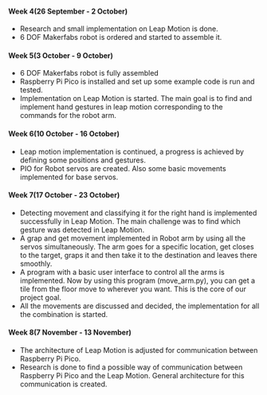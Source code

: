 #### Week 4(26 September - 2 October) 
- Research and small implementation on Leap Motion is done.
- 6 DOF Makerfabs robot is ordered and started to assemble it.

#### Week 5(3 October - 9 October)
- 6 DOF Makerfabs robot is fully assembled
- Raspberry Pi Pico is installed and set up some example code is run and tested.
- Implementation on Leap Motion is started. The main goal is to find and implement hand gestures in leap motion corresponding to the commands for the robot arm.

#### Week 6(10 October - 16 October)
- Leap motion implementation is continued, a progress is achieved by defining some positions and gestures.
- PIO for Robot servos are created. Also some basic movements implemented for base servos.

#### Week 7(17 October - 23 October)
- Detecting movement and classifying it for the right hand  is implemented successfully in Leap Motion. The main challenge was to find which gesture was detected in Leap Motion.
- A grap and get movement implemented in Robot arm by using all the servos simultaneously. The arm goes for a specific location, get closes to the target, graps it and then take it to the destination and leaves there smoothly.
- A program with a basic user interface to control all the arms is implemented. Now by using this program (move_arm.py), you can get a tile from the floor move to wherever you want. This is the core of our project goal.
- All the movements are discussed and decided, the implementation for all the combination is started.


#### Week 8(7 November - 13 November)
- The architecture of Leap Motion is adjusted for communication between Raspberry Pi Pico. 
- Research is done to find a possible way of communication between Raspberry Pi Pico and the Leap Motion. General architecture for this communication is created.
